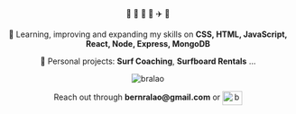 <div align="center">
 <p> 🌊 📸 🌻 🐶 ✈️ 🌅 </p> 
  
 
 <p> 🎯 Learning, improving and expanding my skills on <b>CSS, HTML, JavaScript, React, Node, Express, MongoDB</b></p>
  

 <p> 🐙 Personal projects: <b>Surf Coaching</b>, <b>Surfboard Rentals</b> ...</p>
 
 <p><img src="https://github-readme-stats.vercel.app/api/top-langs?username=bralao&show_icons=true&locale=en&layout=compact" alt="bralao" /></p>

  
 <p> Reach out through <b>bernralao@gmail.com</b>
 or
 <a href="https://linkedin.com/in/bernardoralao" target="blank"><img align="center" src="https://raw.githubusercontent.com/rahuldkjain/github-profile-readme-generator/master/src/images/icons/Social/linked-in-alt.svg" alt="bernardoralao" height="25" width="35" /></a></p> 
</div>
 
 
